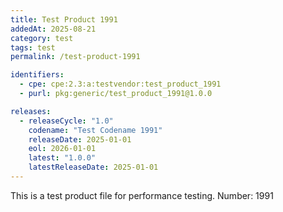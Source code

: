 ```yaml
---
title: Test Product 1991
addedAt: 2025-08-21
category: test
tags: test
permalink: /test-product-1991

identifiers:
  - cpe: cpe:2.3:a:testvendor:test_product_1991
  - purl: pkg:generic/test_product_1991@1.0.0

releases:
  - releaseCycle: "1.0"
    codename: "Test Codename 1991"
    releaseDate: 2025-01-01
    eol: 2026-01-01
    latest: "1.0.0"
    latestReleaseDate: 2025-01-01
---
```


This is a test product file for performance testing. Number: 1991
